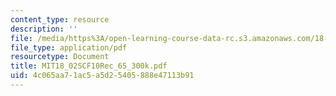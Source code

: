 ```yaml
---
content_type: resource
description: ''
file: /media/https%3A/open-learning-course-data-rc.s3.amazonaws.com/18-02sc-multivariable-calculus-fall-2010/4c065aa71ac5a5d25405888e47113b91_MIT18_02SCF10Rec_65_300k.pdf
file_type: application/pdf
resourcetype: Document
title: MIT18_02SCF10Rec_65_300k.pdf
uid: 4c065aa7-1ac5-a5d2-5405-888e47113b91
---
```

